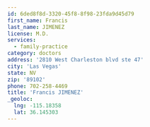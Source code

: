 ```yaml
---
id: 6ded8f8d-3320-45f8-8f98-23fda9d45d79
first_name: Francis
last_name: JIMENEZ
license: M.D.
services:
  - family-practice
category: doctors
address: '2810 West Charleston blvd ste 47'
city: 'Las Vegas'
state: NV
zip: '89102'
phone: 702-258-4469
title: 'Francis JIMENEZ'
_geoloc:
  lng: -115.18358
  lat: 36.145303
---
```

